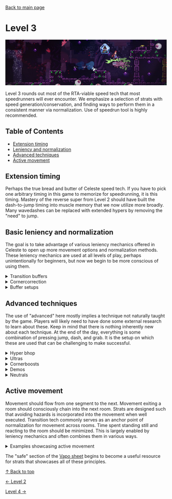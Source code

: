 [Back to main page](https://github.com/kwan22/habits/blob/main/README.md)

# Level 3

<img src = "https://github.com/kwan22/habits/blob/main/images/lv3.png" width = "960">

Level 3 rounds out most of the RTA-viable speed tech that most speedrunners will ever encounter. We emphasize a selection of strats with speed generation/conservation, and finding ways to perform them in a consistent manner via normalization. Use of speedrun tool is highly recommended.

## Table of Contents
- [Extension timing](#extension-timing)
- [Leniency and normalization](#basic-leniency-and-normalization)
- [Advanced techniques](#advanced-techniques)
- [Active movement](#active-movement)

## Extension timing  
Perhaps the true bread and butter of Celeste speed tech. If you have to pick one arbitrary timing in this game to memorize for speedrunning, it is this timing. Mastery of the reverse super from Level 2 should have built the dash-to-jump timing into muscle memory that we now utilize more broadly. Many wavedashes can be replaced with extended hypers by removing the "need" to jump.

## Basic leniency and normalization
The goal is to take advantage of various leniency mechanics offered in Celeste to open up more movement options and normalization methods. These leniency mechanics are used at all levels of play, perhaps unintentionally for beginners, but now we begin to be more conscious of using them.

<details>
  <summary>Transition buffers</summary>
  Dash through a transition and jump after to perform the dash tech across the screen transition. One of the best ways to normalize movement. <br>
  <img src="https://github.com/kwan22/habits/blob/main/images/lv3/4a_shrine_trans_wb.webp" width="480">
  <img src="https://github.com/kwan22/habits/blob/main/images/lv3/7a_2500m_3_transsuper.webp" width="480">

  Pausing for cutscene skips on transition can be buffered in v1.4. When executed correctly, the pause menu should appear at the end of transition and before Madeline moves. <br>
  <img src="https://github.com/kwan22/habits/blob/main/images/lv3/2a_intervention_1_pause.webp" width="480">
  <img src="https://github.com/kwan22/habits/blob/main/images/lv3/3a_suite_final_pause.webp" width="480"> <br>
  While missing the buffer out of transition is largely inconsequential for cutscene skips, these are useful diagnostics as they provides instant feedback to evaluate if you are properly buffering out of the transition.
</details>

<details>
  <summary>Cornercorrection</summary>
  Cornercorrection and floorsnapping are leniency mechanics that will be naturally used at all levels, but here we will intentionally emphasize movement where lining up a midair dash for cornercorrection is lenient. Jumpthrough correction leniency is also demonstrated. This is also a nice place to learn the timing for dashing at or near max height and not releasing jump while doing so. A jump lines up well with a 3-tile height platform, and a hyper lines up well with both 1-tile and 2-tile height platforms. <br>
    <img src="https://github.com/kwan22/habits/blob/main/images/lv3/2a_start_hyper_1tile.webp" width="480">
    <img src="https://github.com/kwan22/habits/blob/main/images/lv3/7a_2k_start_cut.webp" width="480">    

  Jumpthroughs, moving platforms, and clouds are even more forgiving with cornercorrection.<br> 
  <img src="https://github.com/kwan22/habits/blob/main/images/lv3/4a_start_triplat.webp" width="480">
  <img src="https://github.com/kwan22/habits/blob/main/images/lv3/6a_resolution_super.webp" width="480">
  </details>
<details>
  <summary>Buffer setups</summary>
  Gradual introduction of the buffer mechanic with some setups that rely heavily on buffering to be viable. Jumps on or near spikes ("spikejumps") are common examples. <br>
  <img src="https://github.com/kwan22/habits/blob/main/images/lv3/3a_boxes_spikejump.webp" width="480">
  <img src="https://github.com/kwan22/habits/blob/main/images/lv3/4a_shrine_spikejump.webp" width="480">
  <img src="https://github.com/kwan22/habits/blob/main/images/lv3/5a_unraveling_spikejump.webp" width="480">
  <img src="https://github.com/kwan22/habits/blob/main/images/lv3/7a_2500m_keyskip_boomer.webp" width="480">
</details>

## Advanced techniques
The use of "advanced" here mostly implies a technique not naturally taught by the game. Players will likely need to have done some external research to learn about these. Keep in mind that there is nothing inherently new about each technique. At the end of the day, everything is some combination of pressing jump, dash, and grab. It is the setup on which these are used that can be challenging to make successful.
<details>
  <summary>Hyper bhop</summary>
  Hyper with a short jump to return to the ground quickly, and jump (bhop) again for a small speed boost. This is frequently the fastest way to accelerate from a standstill, and may provide some small optimizations over a simple hyper. When well executed in the right situations, it can effectively provide the horizontal speed of a hyper and the vertical speed of a bhop.<br>
  <img src="https://github.com/kwan22/habits/blob/main/images/lv3/3a_suite_thumbnail_hyperbhop.webp" width="480">
  <img src="https://github.com/kwan22/habits/blob/main/images/lv3/4a_shrine_hyperbhop.webp" width="480">
  <img src="https://github.com/kwan22/habits/blob/main/images/lv3/6a_reflection_badelineboost.webp" width="480">
  <img src="https://github.com/kwan22/habits/blob/main/images/lv3/6a_rb_hyperbhop_2.webp" width="480">
</details>
<details>
  <summary>Ultras</summary>
  Collide with the ground after a downdiagonal dash ends to gain a 1.2x horizontal speed multiplier. Requires a minimum elevation drop of almost 4 tiles from the start of the downdiagonal, dash or an interaction that cancels the dash (e.g. Theo) to preserve the speed. Commonly performed using an extended hyper into downdiagonal. Avoid buffering jump on landing if possible.<br>
  <img src="https://github.com/kwan22/habits/blob/main/images/lv3/2a_start_ultra.webp" width="480">
  <img src="https://github.com/kwan22/habits/blob/main/images/lv3/2a_awake_ultra.webp" width="480">
  <img src="https://github.com/kwan22/habits/blob/main/images/lv3/3a_boxes_ultra.webp" width="480">
  <img src="https://github.com/kwan22/habits/blob/main/images/lv3/5a_depths1_ultra.webp" width="480">
</details>
<details>
  <summary>Cornerboosts </summary>
  Climbjump near a corner for a chance to gain a small speed boost. May contain "rng" depending on the setup. <br>
  <img src="https://github.com/kwan22/habits/blob/main/images/lv3/1a_start_wavecb.webp" width="480">
  <img src="https://github.com/kwan22/habits/blob/main/images/lv3/3a_start_cb.webp" width="480">
  <img src="https://github.com/kwan22/habits/blob/main/images/lv3/6a_hollows_1_cb.webp" width="480">
  <img src="https://github.com/kwan22/habits/blob/main/images/lv3/7a_flag24_wb_cb.webp" width="480">
</details>
<details>
  <summary>Demos</summary>
  An in-game bind since v1.4; dash with a crouching hitbox. Enables some skips, opens up movement options, and adds leniency in some cases. <br>
  <img src="https://github.com/kwan22/habits/blob/main/images/lv3/2a_awake_midair_demos.webp" width="480">
  <img src="https://github.com/kwan22/habits/blob/main/images/lv3/3a_shaft_demo_8f.webp" width="480">
  <img src="https://github.com/kwan22/habits/blob/main/images/lv3/7a_1k_dhyper.webp" width="480">
  <img src="https://github.com/kwan22/habits/blob/main/images/lv3/7a_2k_as.webp" width="480">
</details>
<details>
  <summary>Neutrals</summary>
  Jump off a wall without holding grab and any horizontal directions. Can be used to ascend without spending stamina or normalize horizontal trajectory from a walljump or wallbounce. <br>
  <img src="https://github.com/kwan22/habits/blob/main/images/lv3/1a_chasm_leftwall_safe.webp" width="480">
  <img src="https://github.com/kwan22/habits/blob/main/images/lv3/4a_trail_ultra_neutrals.webp" width="480">
  <img src="https://github.com/kwan22/habits/blob/main/images/lv3/6a_hollows_1_neutral.webp" width="480">
  <img src="https://github.com/kwan22/habits/blob/main/images/lv3/7a_flag12_neutral.webp" width="480">
</details>

## Active movement  
Movement should flow from one segment to the next. Movement exiting a room should consciously chain into the next room. Strats are designed such that avoiding hazards is incorporated into the movement when well executed. Transition tech commonly serves as an anchor point of normalization for movement across rooms. Time spent standing still and reacting to the room should be minimized. This is largely enabled by leniency mechanics and often combines them in various ways.
<details>
  <summary>Examples showcasing active movement</summary>
  <img src="https://github.com/kwan22/habits/blob/main/images/lv3/3a_start_triplat_active.webp" width="480">
  <img src="https://github.com/kwan22/habits/blob/main/images/lv3/3a_suite_final.webp" width="480"> <br>
  Note the use of transition tech and leniency mechanics, including cornercorrection and buffering. Active movement is applicable literally everywhere, but has the most visually obvious impact on cycle-restricted movement. With good active movement, we don't need to worry about cycles or red-dot since those should be incorporated into the movement. However, if anything goes wrong and we get off-cycle, then red-dot can strike at any time.
</details>

The "safe" section of the [Vapo sheet](https://docs.google.com/spreadsheets/d/1HsFtpz_wfA4yrMuZOMX-f69O6ZEZph8db1ReKX8SNIY/edit?gid=0#gid=0) begins to become a useful resource for strats that showcases all of these principles.

[&#8593; Back to top](#level-3)

[&#8592; Level 2](https://github.com/kwan22/habits/blob/main/level2.md) 

[Level 4 &#8594;](https://github.com/kwan22/habits/blob/main/level4.md)
